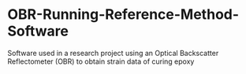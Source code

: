 # OBR-Running-Reference-Method-Software
Software used in a research project using an  Optical Backscatter Reflectometer (OBR) to obtain strain data of curing epoxy
